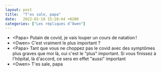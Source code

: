 ```yaml
---
layout: post
title:  "T’es sale, papa"
date:   2022-02-18 15:28:44 +0200
categories: ["Les répliques d’Owen"]
---
```


-   \<Papa\> Putain de covid, je vais louper un cours de natation ! 
-   \<Owen\> C'est vraiment le plus important ? 
-   \<Papa\>  Tant que vous ne choppez pas le covid avec des symptômes plus graves que moi là, oui c'est le "plus" important. Si vous finissez à l'hôpital, là d'accord, ce sera en effet "aussi" important
-   \<Owen\> T'es sale, papa

<!--more-->
